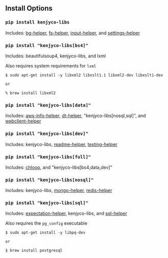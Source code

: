 [bg-helper]: https://github.com/kenjyco/bg-helper/blob/master/README.md
[aws-info-helper]: https://github.com/kenjyco/aws-info-helper/blob/master/README.md
[chloop]: https://github.com/kenjyco/chloop/blob/master/README.md
[dt-helper]: https://github.com/kenjyco/dt-helper/blob/master/README.md
[expectation-helper]: https://github.com/kenjyco/expectation-helper/blob/master/README.md
[fs-helper]: https://github.com/kenjyco/fs-helper/blob/master/README.md
[input-helper]: https://github.com/kenjyco/input-helper/blob/master/README.md
[mongo-helper]: https://github.com/kenjyco/mongo-helper/blob/master/README.md
[readme-helper]: https://github.com/kenjyco/readme-helper/blob/master/README.md
[redis-helper]: https://github.com/kenjyco/redis-helper/blob/master/README.md
[settings-helper]: https://github.com/kenjyco/settings-helper/blob/master/README.md
[sql-helper]: https://github.com/kenjyco/sql-helper/blob/master/README.md
[testing-helper]: https://github.com/kenjyco/testing-helper/blob/master/README.md
[webclient-helper]: https://github.com/kenjyco/webclient-helper/blob/master/README.md

## Install Options

### `pip install kenjyco-libs`

Includes: [bg-helper][], [fs-helper][], [input-helper][], and
[settings-helper][]

### `pip install "kenjyco-libs[bs4]"`

Includes: beautifulsoup4, kenjyco-libs, and lxml

Also requires system requirements for `lxml`

```
$ sudo apt-get install -y libxml2 libxslt1.1 libxml2-dev libxslt1-dev

or

% brew install libxml2
```

### `pip install "kenjyco-libs[data]"`

Includes: [aws-info-helper][], [dt-helper][], "kenjyco-libs[nosql,sql]", and
[webclient-helper][]

### `pip install "kenjyco-libs[dev]"`

Includes: kenjyco-libs, [readme-helper][], [testing-helper][]

### `pip install "kenjyco-libs[full]"`

Includes: [chloop][], and "kenjyco-libs[bs4,data,dev]"

### `pip install "kenjyco-libs[nosql]"`

Includes: kenjyco-libs, [mongo-helper][], [redis-helper][]

### `pip install "kenjyco-libs[sql]"`

Includes: [expectation-helper][], kenjyco-libs, and [sql-helper][]

Also requires the `pg_config` executable

```
$ sudo apt-get install -y libpq-dev

or

$ brew install postgresql
```
